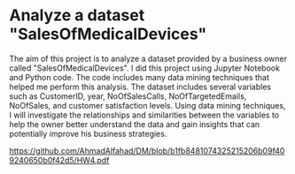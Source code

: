 # Analyze a dataset "SalesOfMedicalDevices"

The aim of this project is to analyze a dataset provided by a business owner called "SalesOfMedicalDevices".
I did this project using Jupyter Notebook and Python code. The code includes many data mining techniques that helped me perform this analysis. The dataset includes several variables such as CustomerID, year, NoOfSalesCalls, NoOfTargetedEmails, NoOfSales, and customer satisfaction levels. Using data mining techniques, I will investigate the relationships and similarities between the variables to help the owner better understand the data and gain insights that can potentially improve his business strategies.
 
 https://github.com/AhmadAlfahad/DM/blob/b1fb8481074325215206b09f409240650b0f42d5/HW4.pdf
